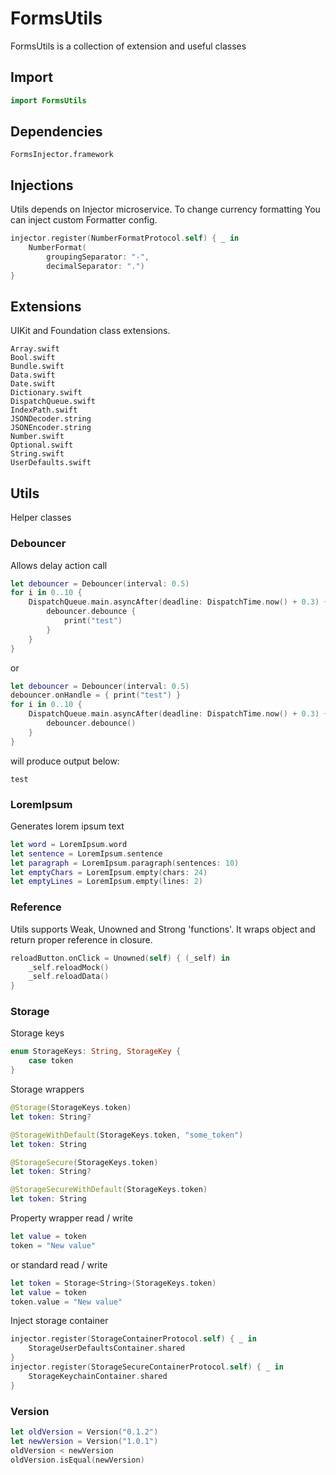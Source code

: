 # FormsUtils

FormsUtils is a collection of extension and useful classes

## Import

```swift
import FormsUtils
``` 

## Dependencies

```
FormsInjector.framework
```

## Injections

Utils depends on Injector microservice. To change currency formatting You can inject custom Formatter config.

```swift
injector.register(NumberFormatProtocol.self) { _ in
    NumberFormat(
        groupingSeparator: "-",
        decimalSeparator: ".")
}
```

## Extensions

UIKit and Foundation class extensions.

```
Array.swift
Bool.swift
Bundle.swift
Data.swift
Date.swift
Dictionary.swift
DispatchQueue.swift
IndexPath.swift
JSONDecoder.string
JSONEncoder.string
Number.swift
Optional.swift
String.swift
UserDefaults.swift
```

## Utils

Helper classes

### Debouncer

Allows delay action call

```swift
let debouncer = Debouncer(interval: 0.5)
for i in 0..10 {
    DispatchQueue.main.asyncAfter(deadline: DispatchTime.now() + 0.3) {
        debouncer.debounce {
            print("test")
        }
    }
}
```

or 

```swift
let debouncer = Debouncer(interval: 0.5)
debouncer.onHandle = { print("test") }
for i in 0..10 {
    DispatchQueue.main.asyncAfter(deadline: DispatchTime.now() + 0.3) {
        debouncer.debounce()
    }
}
```

will produce output below:

```
test
```

### LoremIpsum

Generates lorem ipsum text

```swift
let word = LoremIpsum.word
let sentence = LoremIpsum.sentence
let paragraph = LoremIpsum.paragraph(sentences: 10)
let emptyChars = LoremIpsum.empty(chars: 24)
let emptyLines = LoremIpsum.empty(lines: 2)
```

### Reference

Utils supports Weak, Unowned and Strong 'functions'. It wraps object and return proper reference in closure.

```swift
reloadButton.onClick = Unowned(self) { (_self) in
    _self.reloadMock()
    _self.reloadData()
}
```

### Storage

Storage keys

```swift
enum StorageKeys: String, StorageKey {
    case token
}
```

Storage wrappers

```swift
@Storage(StorageKeys.token)
let token: String?

@StorageWithDefault(StorageKeys.token, "some_token")
let token: String

@StorageSecure(StorageKeys.token)
let token: String?

@StorageSecureWithDefault(StorageKeys.token)
let token: String
```

Property wrapper read / write

```swift 
let value = token
token = "New value"
```

or standard read / write

```swift
let token = Storage<String>(StorageKeys.token)
let value = token
token.value = "New value"
```

Inject storage container

```swift
injector.register(StorageContainerProtocol.self) { _ in
    StorageUserDefaultsContainer.shared
}
injector.register(StorageSecureContainerProtocol.self) { _ in
    StorageKeychainContainer.shared
}
```

### Version

```swift
let oldVersion = Version("0.1.2")
let newVersion = Version("1.0.1")
oldVersion < newVersion
oldVersion.isEqual(newVersion)
```
